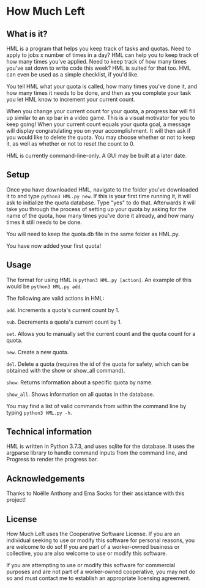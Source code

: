 # How Much Left

## What is it?
HML is a program that helps you keep track of tasks and quotas.  Need to apply to jobs x number of times in a day? HML can help you to keep track of how many times you've applied.  Need to keep track of how many times you've sat down to write code this week?  HML is suited for that too.  HML can even be used as a simple checklist, if you'd like.

You tell HML what your quota is called, how many times you've done it, and how many times it needs to be done, and then as you complete your task you let HML know to increment your current count.

When you change your current count for your quota, a progress bar will fill up similar to an xp bar in a video game.  This is a visual motivator for you to keep going!  When your current count equals your quota goal, a message will display congratulating you on your accomplishment.  It will then ask if you would like to delete the quota.  You may choose whether or not to keep it, as well as whether or not to reset the count to 0.

HML is currently command-line-only.  A GUI may be built at a later date.

## Setup
Once you have downloaded HML, navigate to the folder you've downloaded it to and type `python3 HML.py new`.  If this is your first time running it, it will ask to initialize the quota database.  Type "yes" to do that.  Afterwards it will take you through the process of setting up your quota by asking for the name of the quota, how many times you've done it already, and how many times it still needs to be done.

You will need to keep the quota.db file in the same folder as HML.py.

You have now added your first quota!

## Usage
The format for using HML is `python3 HML.py [action]`.  An example of this would be `python3 HML.py add`.

The following are valid actions in HML:

`add`.  Increments a quota's current count by 1.

`sub`.  Decrements a quota's current count by 1.

`set`.  Allows you to manually set the current count and the quota count for a quota.

`new`.  Create a new quota.

`del`.  Delete a quota (requires the id of the quota for safety, which can be obtained with the show or show_all command).

`show`. Returns information about a specific quota by name.

`show_all`.  Shows information on all quotas in the database.

You may find a list of valid commands from within the command line by typing `python3 HML.py -h`.

## Technical information
HML is written in Python 3.7.3, and uses sqlite for the database.  It uses the argparse library to handle command inputs from the command line, and Progress to render the progress bar.

## Acknowledgements
Thanks to Noëlle Anthony and Ema Socks for their assistance with this project!

## License
How Much Left uses the Cooperative Software License.  If you are an individual seeking to use or modify this software for personal reasons, you are welcome to do so!  If you are part of a worker-owned business or collective, you are also welcome to use or modify this software.

If you are attempting to use or modify this software for commercial purposes and are not part of a worker-owned cooperative, you may not do so and must contact me to establish an appropriate licensing agreement.
